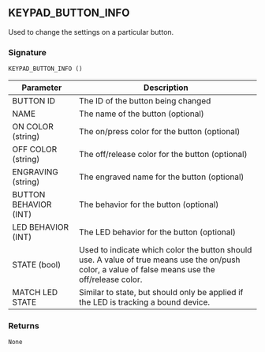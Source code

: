 ## KEYPAD\_BUTTON\_INFO

Used to change the settings on a particular button.


### Signature

`KEYPAD_BUTTON_INFO ()`


| Parameter | Description |
| --- | --- |
| BUTTON ID | The ID of the button being changed |
| NAME | The name of the button (optional) |
| ON COLOR (string) |  The on/press color for the button (optional) |
| OFF COLOR  (string) |The off/release color for the button (optional) |
| ENGRAVING (string) | The engraved name for the button (optional) |
| BUTTON BEHAVIOR (INT) | The behavior for the button (optional) |
| LED BEHAVIOR (INT) | The LED behavior for the button (optional) |
| STATE (bool) | Used to indicate which color the button should use. A value of true means use the on/push color, a value of false means use the off/release color. |
| MATCH LED STATE | Similar to state, but should only be applied if the LED is tracking a bound device. |



### Returns

`None`
